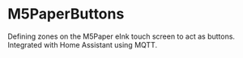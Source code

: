 # M5PaperButtons
Defining zones on the M5Paper eInk touch screen to act as buttons. Integrated with Home Assistant using MQTT.
